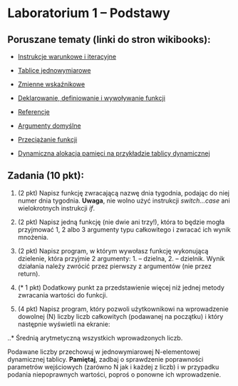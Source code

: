 # Laboratorium 1 – Podstawy 

## Poruszane tematy (linki do stron wikibooks): 

* [Instrukcje warunkowe i iteracyjne](https://pl.wikibooks.org/wiki/C/Instrukcje_steruj%C4%85ce)

* [Tablice jednowymiarowe](https://pl.wikibooks.org/wiki/C/Tablice)

* [Zmienne wskaźnikowe](https://pl.wikibooks.org/wiki/C/Wska%C5%BAniki)

* [Deklarowanie, definiowanie i wywoływanie funkcji](https://pl.wikibooks.org/wiki/C/Funkcje)

* [Referencje](https://pl.wikibooks.org/wiki/C%2B%2B/Referencje)

* [Argumenty domyślne](https://pl.wikibooks.org/wiki/C%2B%2B/Przeci%C4%85%C5%BCanie_funkcji#Argumenty_domy%C5%9Blne)

* [Przeciążanie funkcji](https://pl.wikibooks.org/wiki/C%2B%2B/Przeci%C4%85%C5%BCanie_funkcji)

* [Dynamiczna alokacja pamięci na przykładzie tablicy dynamicznej](https://pl.wikibooks.org/wiki/C%2B%2B/Zarz%C4%85dzanie_pami%C4%99ci%C4%85)

 

## Zadania (10 pkt): 

1. (2 pkt) Napisz funkcję zwracającą nazwę dnia tygodnia, podając do niej numer dnia tygodnia. **Uwaga**, nie wolno użyć instrukcji _switch…case_ ani wielokrotnych instrukcji _if_. 

2. (2 pkt) Napisz jedną funkcję (nie dwie ani trzy!), która to będzie mogła przyjmować 1, 2 albo 3 argumenty typu całkowitego i zwracać ich wynik mnożenia. 

3. (2 pkt) Napisz program, w którym wywołasz funkcję wykonującą dzielenie, która przyjmie 2 argumenty: 1. – dzielna, 2. – dzielnik. Wynik działania należy zwrócić przez pierwszy z argumentów (nie przez return).  

4. (* 1 pkt) Dodatkowy punkt za przedstawienie więcej niż jednej metody zwracania wartości do funkcji.  

5. (4 pkt) Napisz program, który pozwoli użytkownikowi na wprowadzenie dowolnej (N) liczby liczb całkowitych (podawanej na początku) i który następnie wyświetli na ekranie: 

..* Średnią arytmetyczną wszystkich wprowadzonych liczb.  

Podawane liczby przechowuj w jednowymiarowej N-elementowej dynamicznej tablicy. **Pamiętaj**, zadbaj o sprawdzenie poprawności parametrów wejściowych (zarówno N jak i każdej z liczb) i w przypadku podania niepoprawnych wartości, poproś o ponowne ich wprowadzenie. 
